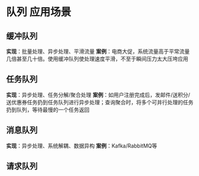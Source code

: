 # 队列 应用场景

缓冲队列
-----
**实现**：批量处理、异步处理、平滑流量
**案例**：电商大促，系统流量高于平常流量几倍甚至几十倍。使用缓冲队列使处理速度平滑，不至于瞬间压力太大压垮应用

任务队列
-------
**实现**：异步处理、任务分解/聚合处理
**案例**：如用户注册完成后，发邮件/送积分/送优惠券任务扔到任务队列进行异步处理；查询聚合时，将多个可并行处理的任务扔到队列，等待最慢的一个任务返回

消息队列
------
**实现**：异步处理、系统解耦、数据异构
**案例**：Kafka/RabbitMQ等

请求队列
-------
